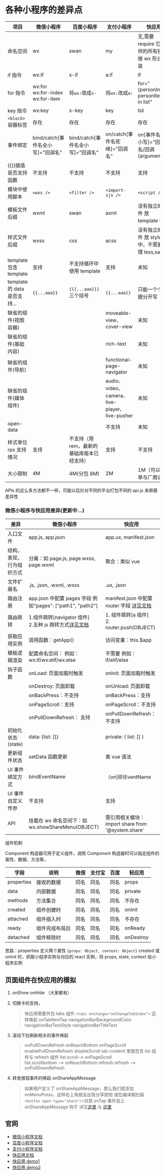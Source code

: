 # 各种小程序的差异点

| 项目                         | 微信小程序                                        | 百度小程序                                 | 支付小程序                                     | 快应用                                           |
| ---------------------------- | ------------------------------------------------- | ------------------------------------------ | ---------------------------------------------- | ------------------------------------------------ |
| 命名空间                     | wx                                                | swan                                       | my                                             | 无,需要 require 它提供的所有接口按 wx 形式封装   |
| if 指令                      | wx:if                                             | s-if                                       | a:if                                           | if                                               |
| for 指令                     | wx:for<br /> wx:for-index<br /> wx:for-item<br /> | 将`wx:`改成`s-`                            | 将`wx:`改成`a:`                                | for="(personIndex, personItem) in list"          |
| key 指令                     | wx:key                                            | s-key                                       | key                                            | tid                                              |
| `<block>`容器标签            | 存在                                              | 存在                                       | 存在                                           | 存在                                             |
| 事件绑定                     | bind/catch[事件名全小写]="回调名"                 | bind/catch[事件名全小写]="回调名"          | on/catch[事件名驼峰]="回调名"                  | on[事件名全小写]="回调名/回调(arguments)"        |
| {{}}插值是否支持函数         | 不支持                                            | 不支持                                     | 不支持                                         | 支持                                             |
| 模块中使用脚本               | `<wxs />`                                         | `<filter />`                               | `<import-sjs />`                               | `<script />`                                     |
| 模板文件后缀                 | wxml                                              | swan                                       | axml                                           | 没有独立的文件 放 template 中                    |
| 样式文件后缀                 | wxss                                              | css                                        | acss                                           | 没有独立的文件 放 style 中，不需要处理 less,sass |
| template 包含 template       | 支持                                              | 不支持循环中使用 template                  | 支持                                           | 未知                                             |
| template 的 data 是否支持... | `{{...aaa}}`                                      | `{{{...aaa}}}` 三个括号                    | `{{...aaa}}`                                   | 只能一个个数据分开写                             |
| 缺省的组件(视图容器)         |                                                   |                                            | moveable-view、cover-view                      | 未知                                             |
| 缺省的组件(基础内容)         |                                                   |                                            | rich-text                                      | 未知                                             |
| 缺省的组件(导航)             |                                                   |                                            | functional-page-navigator                      | 未知                                             |
| 缺省的组件(媒体组件)         |                                                   |                                            | audio、video、camera、live-player、live-pusher | 未知                                             |
| open-data                    |                                                   |                                            | 不支持                                         | 未知                                             |
| 样式单位 rpx 支持情况        | 支持                                              | 不支持（用 rem，最新的基础库版本已经支持） | 支持                                           | 不支持                                           |
| 大小限制                     | 4M                                                | 4M(分包 8M)                                | 2M                                             | 1M（可以独单与厂商谈）                           |

APIs 的这么多方法都不一样，可能以后针对不同的平台打包不同的 api.js 来屏蔽差异性

### 微信小程序与快应用差异(更新中...)

| 差异                     | 微信小程序                                                                                                                                              | 快应用                                                                                                                   |
| ------------------------ | ------------------------------------------------------------------------------------------------------------------------------------------------------- | ------------------------------------------------------------------------------------------------------------------------ |
| 入口文件                 | app.js, app.json                                                                                                                                        | app.ux, manifest.json                                                                                                    |
| 结构，表现，行为组织方式 | 分离：如 page.js, page.wxss, page.wxml                                                                                                                  | 聚合：类似 vue                                                                                                           |
| 文件扩展名               | .js, .json, .wxml, .wxss                                                                                                                                | .ux, .json                                                                                                               |
| 路由注册                 | app.json 中配置 pages 字段 例如"pages": ["path1", "path2"]                                                                                              | manifest.json 中配置 router 字段 [详见文档](https://doc.quickapp.cn/tutorial/getting-started/project-configuration.html) |
| 路由跳转                 | 1.组件跳转[navigator 组件]<br /> 2.五种 js 跳转方式[详见文档](https://developers.weixin.qq.com/miniprogram/dev/api/ui-navigate.html#wxnavigatetoobject) | 1. 组件跳转[a 组件]<br /> 2. router.push(OBJECT)                                                                         |
| 获取应用实例             | 调用函数：getApp()                                                                                                                                      | 访问变量：this.$app                                                                                                      |
| 模板逻辑渲染             | 配置命名空间： 例如：wx:if/wx:elif/wx:else                                                                                                              | 不需要 例如：if/elif/else                                                                                                |
| 钩子函数                 | onLoad: 页面加载时触发                                                                                                                                  | onInit: 页面加载时触发                                                                                                   |
|                          | onDestroy: 页面卸载                                                                                                                                     | onUnload: 页面卸载                                                                                                       |
|                          | onBackPress：不支持                                                                                                                                     | onBackPress：支持                                                                                                        |
|                          | onPageScroll：支持                                                                                                                                      | onPageScroll：不支持                                                                                                     |
|                          | onPullDownRefresh： 支持                                                                                                                                | onPullDownRefresh：不支持                                                                                                |
| 初始化状态(state)        | data: {list: []}                                                                                                                                        | private: { list: [] }                                                                                                    |
| 更新组件状态             | setData 函数更新                                                                                                                                        | 类 vue 语法                                                                                                              |
| UI 事件绑定方式          | bindEventName                                                                                                                                           | （on\|@)EventName                                                                                                        |
| UI 事件自定义传参        | 不支持                                                                                                                                                  | 支持                                                                                                                     |
| API                      | 挂载在 wx 命名空间下：如 wx.showShareMenu(OBJECT)                                                                                                       | 需引用相关模块：import share from '@system.share'                                                                        |

组件机制

Component 构造器可用于定义组件，调用 Component 构造器时可以指定组件的属性、数据、方法等。

| 字段       | 说明           | 微信 | 支付宝 | 百度 | 轻应用    |
| ---------- | -------------- | ---- | ------ | ---- | --------- |
| properties | 接收的数据     | 同名 | 同名   | 同名 | props     |
| data       | 内部数据       | 同名 | 同名   | 同名 | private   |
| methods    | 方法集合       | 同名 | 同名   | 同名 | 不存在    |
| created    | 组件创建时     | 同名 | 同名   | 同名 | onInit    |
| attached   | 组件插入时     | 同名 | 同名   | 同名 | 不存在    |
| ready      | 组件完成布局后 | 同名 | 同名   | 同名 | onReady   |
| detached   | 组件移除时     | 同名 | 同名   | 同名 | onDestroy |

思路：properties 定义两个属性 `{props: Object, context: Object}`
created 或 onInit 时，抓取小程序实例与对应的 react 实例，将 props, state, context 给小程序实例

## 页面组件在快应用的模拟

1. onShow onHide （大家都有）
2. 切换卡的支持，

    > 快应用需要外包 tabs 组件 `<tabs onchange="onChangeTabIndex">` 这样唤起 onTabItemTap
    > navigationBarBackgroundColor
    > navigationBarTextStyle
    > navigationBarTitleText

3. 滚动下拉刷新相关的事件唤起

    > onPullDownRefresh onReachBottom onPageScroll
    > enablePullDownRefresh disableScroll
    > tab-content 里面包含 list 组件与 refresh 组件
    > list.scroll--> onPageScroll  
    > list.scrollbottom --> onReachBottom
    > refresh.refresh --> onPullDownRefresh

4. 转发按钮事件的唤起 onShareAppMessage
    > 如果用户定义了 onShareAppMessage，那么我们就添加 onMenuPress，这样右上角就会出现分享按钮
    > 或在编译期扫描　`<button open-type="share"/>`对其 onTap 事件加上 onShareAppMessage 钩子
    > 详见[这里](https://developers.weixin.qq.com/miniprogram/dev/framework/app-service/page.html#%E9%A1%B5%E9%9D%A2%E4%BA%8B%E4%BB%B6%E5%A4%84%E7%90%86%E5%87%BD%E6%95%B0)
    > 与 [这里](https://doc.quickapp.cn/features/system/share.html)

## 官网

-   [微信小程序文档](https://developers.weixin.qq.com/miniprogram/dev/index.html)
-   [百度小程序文档](https://smartprogram.baidu.com/docs/develop/tutorial/codedir/)
-   [支付小程序文档](https://docs.alipay.com/mini/developer/getting-started)
-   [快应用文档](https://doc.quickapp.cn/features/)
-   [快应用 demo1](https://github.com/quickappcn/sample)
-   [快应用 demo2](https://github.com/RubyLouvre/quickdemo)
